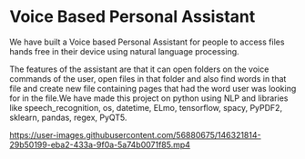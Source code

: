 # Voice Based Personal Assistant

We have built a Voice based Personal Assistant for people to access files hands free in their device using natural language processing.

The features of the assistant are that it can open folders on the voice commands of the user, open files in that folder and also find words in that file and create new file containing pages that had the word user was looking for in the file.We have made this project on python using NLP and libraries like speech_recognition, os, datetime, ELmo, tensorflow, spacy, PyPDF2, sklearn, pandas, regex, PyQT5. 



https://user-images.githubusercontent.com/56880675/146321814-29b50199-eba2-433a-9f0a-5a74b0071f85.mp4


